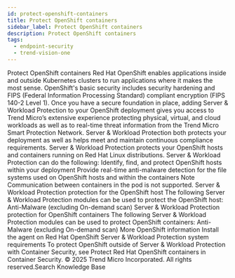 ```yaml
---
id: protect-openshift-containers
title: Protect OpenShift containers
sidebar_label: Protect OpenShift containers
description: Protect OpenShift containers
tags:
  - endpoint-security
  - trend-vision-one
---
```


 Protect OpenShift containers Red Hat OpenShift enables applications inside and outside Kubernetes clusters to run applications where it makes the most sense. OpenShift's basic security includes security hardening and FIPS (Federal Information Processing Standard) compliant encryption (FIPS 140-2 Level 1). Once you have a secure foundation in place, adding Server & Workload Protection to your OpenShift deployment gives you access to Trend Micro’s extensive experience protecting physical, virtual, and cloud workloads as well as to real-time threat information from the Trend Micro Smart Protection Network. Server & Workload Protection both protects your deployment as well as helps meet and maintain continuous compliance requirements. Server & Workload Protection protects your OpenShift hosts and containers running on Red Hat Linux distributions. Server & Workload Protection can do the following: Identify, find, and protect OpenShift hosts within your deployment Provide real-time anti-malware detection for the file systems used on OpenShift hosts and within the containers Note Communication between containers in the pod is not supported. Server & Workload Protection protection for the OpenShift host The following Server & Workload Protection modules can be used to protect the OpenShift host: Anti-Malware (excluding On-demand scan) Server & Workload Protection protection for OpenShift containers The following Server & Workload Protection modules can be used to protect OpenShift containers: Anti-Malware (excluding On-demand scan) More OpenShift information Install the agent on Red Hat OpenShift Server & Workload Protection system requirements To protect OpenShift outside of Server & Workload Protection with Container Security, see Protect Red Hat OpenShift containers in Container Security. © 2025 Trend Micro Incorporated. All rights reserved.Search Knowledge Base